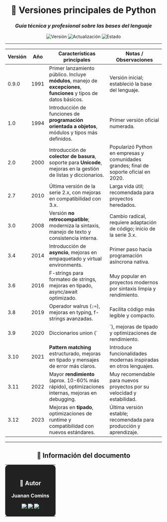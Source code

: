 <div align="center">

# 🐍 **Versiones principales de Python**

### *Guía técnica y profesional sobre las bases del lenguaje*

![Versión](https://img.shields.io/badge/Versión-2.0-1565C0?style=for-the-badge)
![Actualización](https://img.shields.io/badge/Actualizado-2025--10--29-43A047?style=for-the-badge)
![Estado](https://img.shields.io/badge/Estado-Estable-00C853?style=for-the-badge)

</div>

---

<div align="center">

| Versión | Año | Características principales | Notas / Observaciones |
|---------|---------------|---------------------------|---------------------|
| 0.9.0 | 1991 | Primer lanzamiento público. Incluye **módulos**, manejo de **excepciones**, **funciones** y tipos de datos básicos. | Versión inicial; estableció la base del lenguaje. |
| 1.0 | 1994 | Introducción de funciones de **programación orientada a objetos**, módulos y tipos más definidos. | Primer versión oficial numerada. |
| 2.0 | 2000 | Introducción de **colector de basura**, soporte para **Unicode**, mejoras en la gestión de listas y diccionarios. | Popularizó Python en empresas y comunidades grandes; final de soporte oficial en 2020. |
| 2.7 | 2010 | Última versión de la serie 2.x, con mejoras en compatibilidad con 3.x. | Larga vida útil; recomendada para proyectos heredados. |
| 3.0 | 2008 | Versión **no retrocompatible**; moderniza la sintaxis, manejo de texto y consistencia interna. | Cambio radical, requiere adaptación de código; inicio de la serie 3.x. |
| 3.4 | 2014 | Introducción de **asyncio**, mejoras en empaquetado y virtual environments. | Primer paso hacia programación asíncrona nativa. |
| 3.6 | 2016 | F-strings para formateo de strings, mejoras en tipado, async/await optimizado. | Muy popular en proyectos modernos por sintaxis limpia y rendimiento. |
| 3.8 | 2019 | Operador walrus (`:=`), mejoras en typing, f-strings avanzadas. | Facilita código más legible y compacto. |
| 3.9 | 2020 | Diccionarios union (`|`), mejoras de tipado y optimizaciones de rendimiento. | Sigue consolidando la modernización de la serie 3.x. |
| 3.10 | 2021 | **Pattern matching** estructurado, mejoras en tipado y mensajes de error más claros. | Introduce funcionalidades modernas inspiradas en otros lenguajes. |
| 3.11 | 2022 | Mayor **rendimiento** (aprox. 10-60% más rápido), optimizaciones internas, mejoras en debugging. | Muy recomendable para nuevos proyectos por su velocidad y estabilidad. |
| 3.12 | 2023 | Mejoras en **tipado**, optimizaciones de runtime y compatibilidad con nuevos estándares. | Última versión estable; recomendada para producción y aprendizaje. |

</div>

---

<div align="center">

## 📄 **Información del documento**

<table>
<tr>
<td align="center" bgcolor="#212121" style="color:white; padding:20px; border-radius:10px;">

### 👤 **Autor**

**Juanan Comins**

<a href="https://github.com/juanantoniocomins" target="_blank">
  <img src="https://img.shields.io/badge/GitHub-juanantoniocomins-181717?style=for-the-badge&logo=github&logoColor=white" />
</a>
<a href="https://www.linkedin.com/in/juan-comins-9222aa212/" target="_blank">
  <img src="https://img.shields.io/badge/LinkedIn-Juanan_Comins-0077B5?style=for-the-badge&logo=linkedin&logoColor=white" />
</a>
<a href="mailto:juanancomins@gmail.com">
  <img src="https://img.shields.io/badge/Email-Contacto-D14836?style=for-the-badge&logo=gmail&logoColor=white" />
</a>

</td>
</tr>
</table>

</div>

